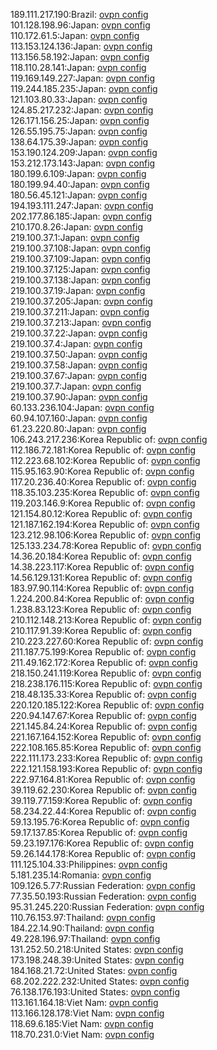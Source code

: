 189.111.217.190:Brazil: [ovpn config](vpn/189_111_217_190.ovpn)  
101.128.198.96:Japan: [ovpn config](vpn/101_128_198_96.ovpn)  
110.172.61.5:Japan: [ovpn config](vpn/110_172_61_5.ovpn)  
113.153.124.136:Japan: [ovpn config](vpn/113_153_124_136.ovpn)  
113.156.58.192:Japan: [ovpn config](vpn/113_156_58_192.ovpn)  
118.110.28.141:Japan: [ovpn config](vpn/118_110_28_141.ovpn)  
119.169.149.227:Japan: [ovpn config](vpn/119_169_149_227.ovpn)  
119.244.185.235:Japan: [ovpn config](vpn/119_244_185_235.ovpn)  
121.103.80.33:Japan: [ovpn config](vpn/121_103_80_33.ovpn)  
124.85.217.232:Japan: [ovpn config](vpn/124_85_217_232.ovpn)  
126.171.156.25:Japan: [ovpn config](vpn/126_171_156_25.ovpn)  
126.55.195.75:Japan: [ovpn config](vpn/126_55_195_75.ovpn)  
138.64.175.39:Japan: [ovpn config](vpn/138_64_175_39.ovpn)  
153.190.124.209:Japan: [ovpn config](vpn/153_190_124_209.ovpn)  
153.212.173.143:Japan: [ovpn config](vpn/153_212_173_143.ovpn)  
180.199.6.109:Japan: [ovpn config](vpn/180_199_6_109.ovpn)  
180.199.94.40:Japan: [ovpn config](vpn/180_199_94_40.ovpn)  
180.56.45.121:Japan: [ovpn config](vpn/180_56_45_121.ovpn)  
194.193.111.247:Japan: [ovpn config](vpn/194_193_111_247.ovpn)  
202.177.86.185:Japan: [ovpn config](vpn/202_177_86_185.ovpn)  
210.170.8.26:Japan: [ovpn config](vpn/210_170_8_26.ovpn)  
219.100.37.1:Japan: [ovpn config](vpn/219_100_37_1.ovpn)  
219.100.37.108:Japan: [ovpn config](vpn/219_100_37_108.ovpn)  
219.100.37.109:Japan: [ovpn config](vpn/219_100_37_109.ovpn)  
219.100.37.125:Japan: [ovpn config](vpn/219_100_37_125.ovpn)  
219.100.37.138:Japan: [ovpn config](vpn/219_100_37_138.ovpn)  
219.100.37.19:Japan: [ovpn config](vpn/219_100_37_19.ovpn)  
219.100.37.205:Japan: [ovpn config](vpn/219_100_37_205.ovpn)  
219.100.37.211:Japan: [ovpn config](vpn/219_100_37_211.ovpn)  
219.100.37.213:Japan: [ovpn config](vpn/219_100_37_213.ovpn)  
219.100.37.22:Japan: [ovpn config](vpn/219_100_37_22.ovpn)  
219.100.37.4:Japan: [ovpn config](vpn/219_100_37_4.ovpn)  
219.100.37.50:Japan: [ovpn config](vpn/219_100_37_50.ovpn)  
219.100.37.58:Japan: [ovpn config](vpn/219_100_37_58.ovpn)  
219.100.37.67:Japan: [ovpn config](vpn/219_100_37_67.ovpn)  
219.100.37.7:Japan: [ovpn config](vpn/219_100_37_7.ovpn)  
219.100.37.90:Japan: [ovpn config](vpn/219_100_37_90.ovpn)  
60.133.236.104:Japan: [ovpn config](vpn/60_133_236_104.ovpn)  
60.94.107.160:Japan: [ovpn config](vpn/60_94_107_160.ovpn)  
61.23.220.80:Japan: [ovpn config](vpn/61_23_220_80.ovpn)  
106.243.217.236:Korea Republic of: [ovpn config](vpn/106_243_217_236.ovpn)  
112.186.72.181:Korea Republic of: [ovpn config](vpn/112_186_72_181.ovpn)  
112.223.68.102:Korea Republic of: [ovpn config](vpn/112_223_68_102.ovpn)  
115.95.163.90:Korea Republic of: [ovpn config](vpn/115_95_163_90.ovpn)  
117.20.236.40:Korea Republic of: [ovpn config](vpn/117_20_236_40.ovpn)  
118.35.103.235:Korea Republic of: [ovpn config](vpn/118_35_103_235.ovpn)  
119.203.146.9:Korea Republic of: [ovpn config](vpn/119_203_146_9.ovpn)  
121.154.80.12:Korea Republic of: [ovpn config](vpn/121_154_80_12.ovpn)  
121.187.162.194:Korea Republic of: [ovpn config](vpn/121_187_162_194.ovpn)  
123.212.98.106:Korea Republic of: [ovpn config](vpn/123_212_98_106.ovpn)  
125.133.234.78:Korea Republic of: [ovpn config](vpn/125_133_234_78.ovpn)  
14.36.20.184:Korea Republic of: [ovpn config](vpn/14_36_20_184.ovpn)  
14.38.223.117:Korea Republic of: [ovpn config](vpn/14_38_223_117.ovpn)  
14.56.129.131:Korea Republic of: [ovpn config](vpn/14_56_129_131.ovpn)  
183.97.90.114:Korea Republic of: [ovpn config](vpn/183_97_90_114.ovpn)  
1.224.200.84:Korea Republic of: [ovpn config](vpn/1_224_200_84.ovpn)  
1.238.83.123:Korea Republic of: [ovpn config](vpn/1_238_83_123.ovpn)  
210.112.148.213:Korea Republic of: [ovpn config](vpn/210_112_148_213.ovpn)  
210.117.91.39:Korea Republic of: [ovpn config](vpn/210_117_91_39.ovpn)  
210.223.227.60:Korea Republic of: [ovpn config](vpn/210_223_227_60.ovpn)  
211.187.75.199:Korea Republic of: [ovpn config](vpn/211_187_75_199.ovpn)  
211.49.162.172:Korea Republic of: [ovpn config](vpn/211_49_162_172.ovpn)  
218.150.241.119:Korea Republic of: [ovpn config](vpn/218_150_241_119.ovpn)  
218.238.176.115:Korea Republic of: [ovpn config](vpn/218_238_176_115.ovpn)  
218.48.135.33:Korea Republic of: [ovpn config](vpn/218_48_135_33.ovpn)  
220.120.185.122:Korea Republic of: [ovpn config](vpn/220_120_185_122.ovpn)  
220.94.147.67:Korea Republic of: [ovpn config](vpn/220_94_147_67.ovpn)  
221.145.84.24:Korea Republic of: [ovpn config](vpn/221_145_84_24.ovpn)  
221.167.164.152:Korea Republic of: [ovpn config](vpn/221_167_164_152.ovpn)  
222.108.165.85:Korea Republic of: [ovpn config](vpn/222_108_165_85.ovpn)  
222.111.173.233:Korea Republic of: [ovpn config](vpn/222_111_173_233.ovpn)  
222.121.158.193:Korea Republic of: [ovpn config](vpn/222_121_158_193.ovpn)  
222.97.164.81:Korea Republic of: [ovpn config](vpn/222_97_164_81.ovpn)  
39.119.62.230:Korea Republic of: [ovpn config](vpn/39_119_62_230.ovpn)  
39.119.77.159:Korea Republic of: [ovpn config](vpn/39_119_77_159.ovpn)  
58.234.22.44:Korea Republic of: [ovpn config](vpn/58_234_22_44.ovpn)  
59.13.195.76:Korea Republic of: [ovpn config](vpn/59_13_195_76.ovpn)  
59.17.137.85:Korea Republic of: [ovpn config](vpn/59_17_137_85.ovpn)  
59.23.197.176:Korea Republic of: [ovpn config](vpn/59_23_197_176.ovpn)  
59.26.144.178:Korea Republic of: [ovpn config](vpn/59_26_144_178.ovpn)  
111.125.104.33:Philippines: [ovpn config](vpn/111_125_104_33.ovpn)  
5.181.235.14:Romania: [ovpn config](vpn/5_181_235_14.ovpn)  
109.126.5.77:Russian Federation: [ovpn config](vpn/109_126_5_77.ovpn)  
77.35.50.193:Russian Federation: [ovpn config](vpn/77_35_50_193.ovpn)  
95.31.245.220:Russian Federation: [ovpn config](vpn/95_31_245_220.ovpn)  
110.76.153.97:Thailand: [ovpn config](vpn/110_76_153_97.ovpn)  
184.22.14.90:Thailand: [ovpn config](vpn/184_22_14_90.ovpn)  
49.228.196.97:Thailand: [ovpn config](vpn/49_228_196_97.ovpn)  
131.252.50.218:United States: [ovpn config](vpn/131_252_50_218.ovpn)  
173.198.248.39:United States: [ovpn config](vpn/173_198_248_39.ovpn)  
184.168.21.72:United States: [ovpn config](vpn/184_168_21_72.ovpn)  
68.202.222.232:United States: [ovpn config](vpn/68_202_222_232.ovpn)  
76.138.176.193:United States: [ovpn config](vpn/76_138_176_193.ovpn)  
113.161.164.18:Viet Nam: [ovpn config](vpn/113_161_164_18.ovpn)  
113.166.128.178:Viet Nam: [ovpn config](vpn/113_166_128_178.ovpn)  
118.69.6.185:Viet Nam: [ovpn config](vpn/118_69_6_185.ovpn)  
118.70.231.0:Viet Nam: [ovpn config](vpn/118_70_231_0.ovpn)  
